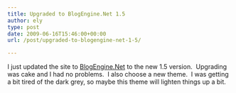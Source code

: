 ```yaml
---
title: Upgraded to BlogEngine.Net 1.5
author: ely
type: post
date: 2009-06-16T15:46:00+00:00
url: /post/upgraded-to-blogengine-net-1-5/

---
```

I just updated the site to <a href="http://www.dotnetblogengine.net/" target="_blank">BlogEngine.Net</a> to the new 1.5 version.&nbsp; Upgrading was cake and I had no problems.&nbsp; I also choose a new theme.&nbsp; I was getting a bit tired of the dark grey, so maybe this theme will lighten things up a bit.&nbsp;